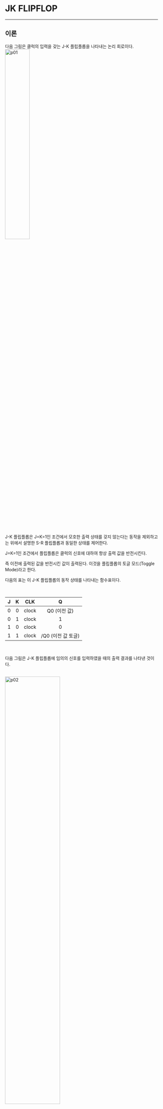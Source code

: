 # JK FLIPFLOP
---
## 이론

다음 그림은 클럭의 입력을 갖는 J-K 플립플롭을 나타내는 논리 회로이다.
<br>
<img src="./pds/jk01.png" alt="p01" style="width: 40%;"><br>
<br>


J-K 플립플롭은 J=K=1인 조건에서 모호한 출력 상태를 갖지 않는다는 동작을 제외하고는 위에서 설명한 S-R 플립플롭과 동일한 상태를 제어한다. 

J=K=1인 조건에서 플립플롭은 클럭의 신호에 대하여 항상 출력 값을 반전시킨다. 

즉 이전에 출력된 값을 반전시킨 값이 출력된다. 이것을 플립플롭의 토글 모드(Toggle Mode)라고 한다. 


다음의 표는 이 J-K 플립플롭의 동작 상태를 나타내는 함수표이다.

<br>

|J|K|CLK|Q|
|:---:|:---:|:---:|:---:|
|0|0|clock|Q0 (이전 값)|
|0|1|clock|1|
|1|0|clock|0|
|1|1|clock|/Q0 (이전 값 토글)|


<br>

다음 그림은 J-K 플립플롭에 임의의 신호를 입력하였을 때의 출력 결과를 나타낸 것이다.

<br>
<img src="./pds/jk02.png" alt="p02" style="width: 60%;"><br>
<br>


---
## **실습 목표 **

다음의 회로를 설계하여 실험해 보자.

<br>

<img src="./pds/jk03.png" alt="p03" style="width: 80%;">


<br>

이 회로의 동작 진리표은 다음과 같다. 

|J|K|CP|Q|
|:---:|:---:|:---:|:---:|
|0|0|clock|Q0 (이전 값)|
|0|1|clock|1|
|1|0|clock|0|
|1|1|clock|/Q0 (이전 값 토글)|


<br>

SACT 장비에서 확인하기 위하여 연결된 장치는 다음과 같다. 

|J|K|CP|Q|
|:---:|:---:|:---:|:---:|
|SW7|SW6|SW5|LED7|


<br>
<img src="./pds/sact-jk.png" alt="sact-jk" style="width: 60%;">

<br>



### **설계**

1. 실험을 위해 프로젝트 파일 <a href="./pds/JK_FF.zip" download>JK_FF.zip</a>을 준비한다. 
<br>

2. 다운로드된 프로젝트의 압축 파일을 d:\work 이동시킨 후, 압축을 푼다.

3. Quartus II를 실행키고, File> Open Project 메뉴를 선택한다. 

<br>

4. 위에서 압축을 푼 위치인, d:\work\JK_FF 폴더로 이동 후,JK_FF 프로젝트를 OPEN한다. 

<br>

5. File > Open 메뉴를 선택하여 JK_FF.bdf 파일을 불러오거나, 프로젝트 왼쪽의 JK_FF 부분을 마우스로 더블 클릭한다. 

<br>

6. 아래 그림과 같이 미완성된 도면이 보이는데, 실습 목표에서 설명한 도면으로 완성시키자. 

<img src="./pds/jk05.png" alt="p05" style="width: 80%;"><br>

<img src="./pds/jk03.png" alt="p01" style="width: 80%;"><br>

7. jkff 심볼을 블러오고, wire로 심볼을 연결시켜 회로를 완성시킨다.  

<img src="./pds/jk06.png" alt="p08" style="width: 80%;"><br>

<br>


### **컴파일**


8. File > Save 메뉴를 선택하여 저장하고, Processing > Start Compilation 메뉴를 선택하여 컴파일을 진행한다. 

이 컴파일 과정은 설계한 논리 회로에 오류가 없는 지를 검증하고, 프로그래밍 파일과 시뮬레이션 파일을 만드는 과정이다. 

<br><br>


### **시뮬레이션**

9. 컴파일 완료 후, File > Open 메뉴를 선택하고, 나타나는 Open File 창에서 오른쪽 아래 부분의 File Type을 All File(*.*)로 변경한 후, Waveform.vwf 파일을 선택한다. 

10. 아래 그림과 같이 Waveform 창에서, Simulation > Run Functiona Simulation 메뉴를 선택하여 Functional Simulation을 진행하여, 결과를 확인한다. 

<img src="./pds/ex10.png" alt="p11" style="width: 70%;"><br>

<img src="./pds/jk08.png" alt="p10" style="width: 80%;"><br>
<br>

### **하드웨어 동작 확인**

11. SACT 장비를 준비한다. USB 케이블과 파워 케이블을 연결하고, 전원 스위치를 눌러 장비에 전원을 인가시킨다. 

12. Quartus 소프트웨어에서 Tool > Programmer 메뉴를 선택한다.

13. Programmer창의 Hardware Setup이 USB Blaster가 연결되어 있는지 확인하고, Start 버튼을 눌러 프로그래밍 하고 장비에서 동작을 확인한다. 

<br>

14. 버튼 스위치를 동작시키고, 출력 결과를 LED에서 확인해 보자. 

SACT 장비에서 확인하기 위하여 연결된 장치는 다음과 같다. 

|J|K|CP|Q|
|:---:|:---:|:---:|:---:|
|SW7|SW6|SW5|LED7|


<br>
<img src="./pds/sact-jk.png" alt="sact-jk" style="width: 60%;">


<br>

